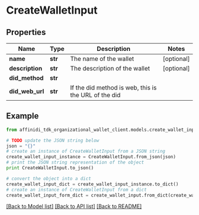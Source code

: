 # CreateWalletInput

## Properties

| Name            | Type    | Description                                          | Notes      |
| --------------- | ------- | ---------------------------------------------------- | ---------- |
| **name**        | **str** | The name of the wallet                               | [optional] |
| **description** | **str** | The description of the wallet                        | [optional] |
| **did_method**  | **str** |                                                      |
| **did_web_url** | **str** | If the did method is web, this is the URL of the did |

## Example

```python
from affinidi_tdk_organizational_wallet_client.models.create_wallet_input import CreateWalletInput

# TODO update the JSON string below
json = "{}"
# create an instance of CreateWalletInput from a JSON string
create_wallet_input_instance = CreateWalletInput.from_json(json)
# print the JSON string representation of the object
print CreateWalletInput.to_json()

# convert the object into a dict
create_wallet_input_dict = create_wallet_input_instance.to_dict()
# create an instance of CreateWalletInput from a dict
create_wallet_input_form_dict = create_wallet_input.from_dict(create_wallet_input_dict)
```

[[Back to Model list]](../README.md#documentation-for-models) [[Back to API list]](../README.md#documentation-for-api-endpoints) [[Back to README]](../README.md)
